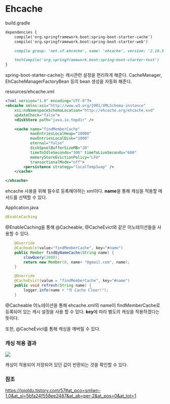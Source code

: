 # Ehcache

build.gradle

```markdown
dependencies {
    compile('org.springframework.boot:spring-boot-starter-cache')
    compile('org.springframework.boot:spring-boot-starter-web')

    compile group: 'net.sf.ehcache', name: 'ehcache', version: '2.10.3'

    testCompile('org.springframework.boot:spring-boot-starter-test')
}
```

spring-boot-starter-cache는 캐시관련 설정을 편리하게 해준다.
CacheManager, EhCacheManagerFactoryBean 등의 bean 생성을 자동화 해준다.
 
resources/ehcache.xml

```xml
<?xml version="1.0" encoding="UTF-8"?>
<ehcache xmlns:xsi="http://www.w3.org/2001/XMLSchema-instance"
    xsi:noNamespaceSchemaLocation="http://ehcache.org/ehcache.xsd"
    updateCheck="false">
    <diskStore path="java.io.tmpdir" />

    <cache name="findMemberCache"
           maxEntriesLocalHeap="10000"
           maxEntriesLocalDisk="1000"
           eternal="false"
           diskSpoolBufferSizeMB="20"
           timeToIdleSeconds="300" timeToLiveSeconds="600"
           memoryStoreEvictionPolicy="LFU"
           transactionalMode="off">
        <persistence strategy="localTempSwap" />
    </cache>

</ehcache>
```

ehcache 사용을 위해 필수로 등록해야하는 xml이다. <b>name</b>을 통해 캐싱을 적용할 메서드를 선택할 수 있다.

Application.java

```java
@EnableCaching
```

@EnableCaching을 통해 @Cacheable, @CacheEvict와 같은 어노테이션들을 사용할 수 있다.

```java
    @Override
    @Cacheable(value="findMemberCache", key="#name")
    public Member findByNameCache(String name) {
        slowQuery(2000);
        return new Member(0, name+ "@gmail.com", name);
    }

    @Override
    @CacheEvict(value = "findMemberCache", key="#name")
    public void refresh(String name) {
        logger.info(name + "의 Cache Clear!");
    }
```

@Cacheable 어노테이션을 통해 ehcache.xml의 name이 findMemberCache로 등록되어 있는 캐시 설정을 사용
할 수 있다. <strong>key</strong>에 따라 별도의 캐싱을 적용하겠다는 뜻이다.

또한, @CacheEvict를 통해 캐싱을 깨버릴 수 있다.

### 캐싱 적용 결과

![](https://img1.daumcdn.net/thumb/R1920x0/?fname=http%3A%2F%2Fcfile9.uf.tistory.com%2Fimage%2F254E7D5058134DA31D9806)

캐싱이 적용되어 저장되어 있던 값이 반환되는 것을 확인할 수 있다.

### 참조

https://jojoldu.tistory.com/57#at_pco=smlwn-1.0&at_si=5bfa24f558ee2487&at_ab=per-2&at_pos=0&at_tot=1
